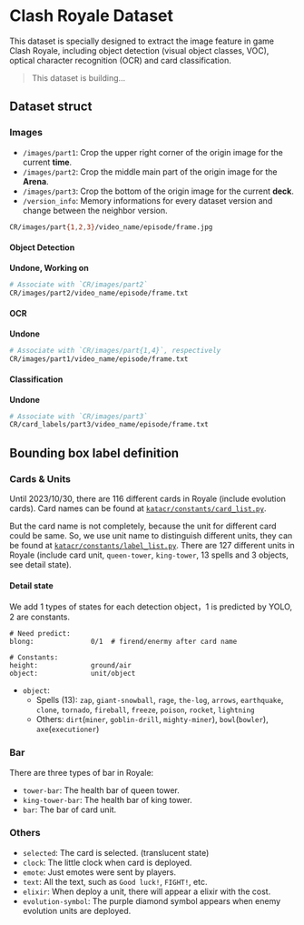 # Clash Royale Dataset

This dataset is specially designed to extract the image feature in game Clash Royale, including object detection (visual object classes, VOC), optical character recognition (OCR) and card classification.

> This dataset is building...

## Dataset struct

### Images

- `/images/part1`: Crop the upper right corner of the origin image for the current **time**.
- `/images/part2`: Crop the middle main part of the origin image for the **Arena**.
- `/images/part3`: Crop the bottom of the origin image for the current **deck**.
- `/version_info`: Memory informations for every dataset version and change between the neighbor version.

```bash
CR/images/part{1,2,3}/video_name/episode/frame.jpg
```

#### Object Detection
**Undone, Working on**
```bash
# Associate with `CR/images/part2`
CR/images/part2/video_name/episode/frame.txt
```

#### OCR
**Undone**
```bash
# Associate with `CR/images/part{1,4}`, respectively
CR/images/part1/video_name/episode/frame.txt
```

#### Classification
**Undone**
```bash
# Associate with `CR/images/part3`
CR/card_labels/part3/video_name/episode/frame.txt
```

## Bounding box label definition

### Cards & Units

Until 2023/10/30, there are 116 different cards in Royale (include evolution cards). Card names can be found at [`katacr/constants/card_list.py`](https://github.com/wty-yy/KataCR/blob/master/katacr/constants/card_list.py).

But the card name is not completely, because the unit for different card could be same. So, we use unit name to distinguish different units, they can be found at [`katacr/constants/label_list.py`](https://github.com/wty-yy/KataCR/blob/master/katacr/constants/label_list.py). There are $127$ different units in Royale (include card unit, `queen-tower`, `king-tower`, 13 spells and 3 objects, see detail state).

#### Detail state

We add 1 types of states for each detection object，1 is predicted by YOLO, 2 are constants.

```vim
# Need predict:
blong:				0/1  # firend/enermy after card name

# Constants:
height:				ground/air
object:				unit/object
```

- `object`: 
  - Spells (13): `zap`, `giant-snowball`, `rage`, `the-log`, `arrows`, `earthquake`, `clone`, `tornado`, `fireball`, `freeze`, `poison`, `rocket`, `lightning`
  - Others: `dirt`(`miner`, `goblin-drill`, `mighty-miner`), `bowl`(`bowler`), `axe`(`executioner`)

### Bar

There are three types of bar in Royale:

- `tower-bar`: The health bar of queen tower.
- `king-tower-bar`: The health bar of king tower.
- `bar`: The bar of card unit.

### Others

- `selected`: The card is selected. (translucent state)
- `clock`: The little clock when card is deployed.
- `emote`: Just emotes were sent by players.
- `text`: All the text, such as `Good luck!`, `FIGHT!`, etc.
- `elixir`: When deploy a unit, there will appear a elixir with the cost.
- `evolution-symbol`: The purple diamond symbol appears when enemy evolution units are deployed.

